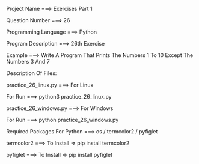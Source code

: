 Project Name ===> Exercises Part 1

Question Number ===> 26

Programming Language ===> Python

Program Description ===> 26th Exercise

Example ===> Write A Program That Prints The Numbers 1 To 10 Except The Numbers 3 And 7

Description Of Files:

practice_26_linux.py ===> For Linux 

For Run ===> python3 practice_26_linux.py

practice_26_windows.py ===> For Windows

For Run ===> python practice_26_windows.py

Required Packages For Python ===> os / termcolor2 / pyfiglet

termcolor2 ===> To Install => pip install termcolor2

pyfiglet ===> To Install => pip install pyfiglet